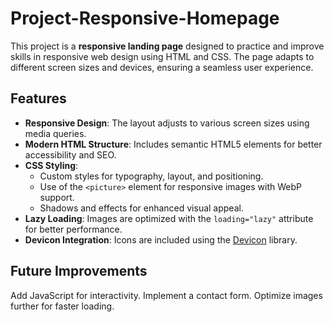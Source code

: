 # Project-Responsive-Homepage

This project is a **responsive landing page** designed to practice and improve skills in responsive web design using HTML and CSS. The page adapts to different screen sizes and devices, ensuring a seamless user experience.

## Features

- **Responsive Design**: The layout adjusts to various screen sizes using media queries.
- **Modern HTML Structure**: Includes semantic HTML5 elements for better accessibility and SEO.
- **CSS Styling**:
  - Custom styles for typography, layout, and positioning.
  - Use of the `<picture>` element for responsive images with WebP support.
  - Shadows and effects for enhanced visual appeal.
- **Lazy Loading**: Images are optimized with the `loading="lazy"` attribute for better performance.
- **Devicon Integration**: Icons are included using the [Devicon](https://devicon.dev/) library.

## Future Improvements

Add JavaScript for interactivity.
Implement a contact form.
Optimize images further for faster loading.
